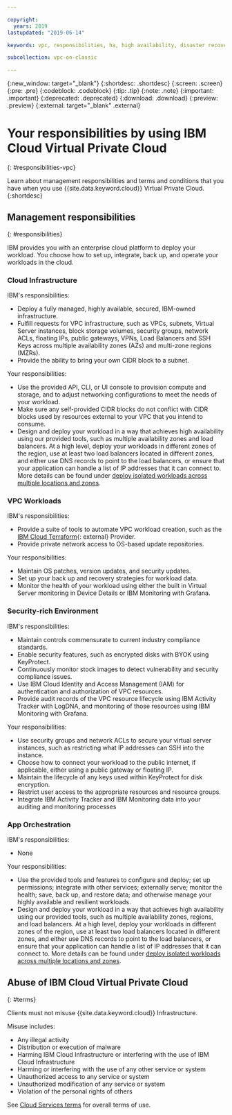 ```yaml
---

copyright:
  years: 2019
lastupdated: "2019-06-14"

keywords: vpc, responsibilities, ha, high availability, disaster recovery

subcollection: vpc-on-classic

---
```


{:new_window: target="_blank"}
{:shortdesc: .shortdesc}
{:screen: .screen}
{:pre: .pre}
{:codeblock: .codeblock}
{:tip: .tip}
{:note: .note}
{:important: .important}
{:deprecated: .deprecated}
{:download: .download}
{:preview: .preview}
{:external: target="_blank" .external}


# Your responsibilities by using IBM Cloud Virtual Private Cloud
{: #responsibilities-vpc}

Learn about management responsibilities and terms and conditions that you have when you use {{site.data.keyword.cloud}} Virtual Private Cloud.
{:shortdesc}

## Management responsibilities
{: #responsibilities}

IBM provides you with an enterprise cloud platform to deploy your workload. You choose how to set up, integrate, back up, and operate your workloads in the cloud.

### Cloud Infrastructure

IBM's responsibilities:
- Deploy a fully managed, highly available, secured, IBM-owned infrastructure.
- Fulfill requests for VPC infrastructure, such as VPCs, subnets, Virtual Server instances, block storage volumes, security groups, network ACLs, floating IPs, public gateways, VPNs, Load Balancers and SSH Keys across multiple availability zones (AZs) and multi-zone regions (MZRs).
- Provide the ability to bring your own CIDR block to a subnet.

Your responsibilities:
- Use the provided API, CLI, or UI console to provision compute and storage, and to adjust networking configurations to meet the needs of your workload.
- Make sure any self-provided CIDR blocks do not conflict with CIDR blocks used by resources external to your VPC that you intend to consume.
- Design and deploy your workload in a way that achieves high availability using our provided tools, such as multiple availability zones and load balancers. At a high level, deploy your workloads in different zones of the region, use at least two load balancers located in different zones, and either use DNS records to point to the load balancers, or ensure that your application can handle a list of IP addresses that it can connect to. More details can be found under [deploy isolated workloads across multiple locations and zones](/docs/vpc-on-classic?topic=solution-tutorials-vpc-multi-region).

### VPC Workloads

IBM's responsibilities:
- Provide a suite of tools to automate VPC workload creation, such as the [IBM Cloud Terraform](https://ibm-cloud.github.io/tf-ibm-docs/index.html){: external} Provider.
- Provide private network access to OS-based update repositories.

Your responsibilities:
- Maintain OS patches, version updates, and security updates.
- Set up your back up and recovery strategies for workload data.
- Monitor the health of your workload using either the built in Virtual Server monitoring in Device Details or IBM Monitoring with Grafana.

### Security-rich Environment

IBM's responsibilities:
- Maintain controls commensurate to current industry compliance standards.
- Enable security features, such as encrypted disks with BYOK using KeyProtect.
- Continuously monitor stock images to detect vulnerability and security compliance issues.
- Use IBM Cloud Identity and Access Management (IAM) for authentication and authorization of VPC resources.
- Provide audit records of the VPC resource lifecycle using IBM Activity Tracker with LogDNA, and monitoring of those resources using IBM Monitoring with Grafana.

Your responsibilities:
- Use security groups and network ACLs to secure your virtual server instances, such as restricting what IP addresses can SSH into the instance.
- Choose how to connect your workload to the public internet, if applicable, either using a public gateway or floating IP.
- Maintain the lifecycle of any keys used within KeyProtect for disk encryption.
- Restrict user access to the appropriate resources and resource groups.
- Integrate IBM Activity Tracker and IBM Monitoring data into your auditing and monitoring processes

### App Orchestration

IBM's responsibilities:
- None

Your responsibilities:
- Use the provided tools and features to configure and deploy; set up permissions; integrate with other services; externally serve; monitor the health; save, back up, and restore data; and otherwise manage your highly available and resilient workloads.
- Design and deploy your workload in a way that achieves high availability using our provided tools, such as multiple availability zones, regions, and load balancers. At a high level, deploy your workloads in different zones of the region, use at least two load balancers located in different zones, and either use DNS records to point to the load balancers, or ensure that your application can handle a list of IP addresses that it can connect to. More details can be found under [deploy isolated workloads across multiple locations and zones](/docs/vpc-on-classic?topic=solution-tutorials-vpc-multi-region).


## Abuse of IBM Cloud Virtual Private Cloud
{: #terms}

Clients must not misuse {{site.data.keyword.cloud}} Infrastructure.

Misuse includes:
- Any illegal activity
- Distribution or execution of malware
- Harming IBM Cloud Infrastructure or interfering with the use of IBM Cloud Infrastructure
- Harming or interfering with the use of any other service or system
- Unauthorized access to any service or system
- Unauthorized modification of any service or system
- Violation of the personal rights of others

See [Cloud Services terms](/docs/overview/terms-of-use?topic=overview-terms) for overall terms of use.
